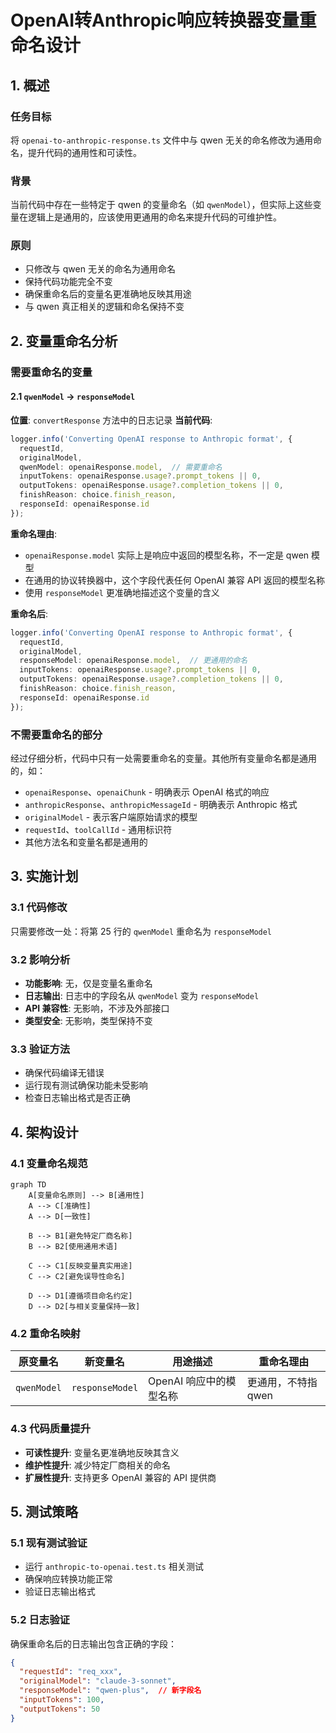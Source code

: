 # OpenAI转Anthropic响应转换器变量重命名设计

## 1. 概述

### 任务目标
将 `openai-to-anthropic-response.ts` 文件中与 qwen 无关的命名修改为通用命名，提升代码的通用性和可读性。

### 背景
当前代码中存在一些特定于 qwen 的变量命名（如 `qwenModel`），但实际上这些变量在逻辑上是通用的，应该使用更通用的命名来提升代码的可维护性。

### 原则
- 只修改与 qwen 无关的命名为通用命名
- 保持代码功能完全不变
- 确保重命名后的变量名更准确地反映其用途
- 与 qwen 真正相关的逻辑和命名保持不变

## 2. 变量重命名分析

### 需要重命名的变量

#### 2.1 `qwenModel` → `responseModel`
**位置**: `convertResponse` 方法中的日志记录
**当前代码**:
```typescript
logger.info('Converting OpenAI response to Anthropic format', {
  requestId,
  originalModel,
  qwenModel: openaiResponse.model,  // 需要重命名
  inputTokens: openaiResponse.usage?.prompt_tokens || 0,
  outputTokens: openaiResponse.usage?.completion_tokens || 0,
  finishReason: choice.finish_reason,
  responseId: openaiResponse.id
});
```

**重命名理由**:
- `openaiResponse.model` 实际上是响应中返回的模型名称，不一定是 qwen 模型
- 在通用的协议转换器中，这个字段代表任何 OpenAI 兼容 API 返回的模型名称
- 使用 `responseModel` 更准确地描述这个变量的含义

**重命名后**:
```typescript
logger.info('Converting OpenAI response to Anthropic format', {
  requestId,
  originalModel,
  responseModel: openaiResponse.model,  // 更通用的命名
  inputTokens: openaiResponse.usage?.prompt_tokens || 0,
  outputTokens: openaiResponse.usage?.completion_tokens || 0,
  finishReason: choice.finish_reason,
  responseId: openaiResponse.id
});
```

### 不需要重命名的部分

经过仔细分析，代码中只有一处需要重命名的变量。其他所有变量命名都是通用的，如：
- `openaiResponse`、`openaiChunk` - 明确表示 OpenAI 格式的响应
- `anthropicResponse`、`anthropicMessageId` - 明确表示 Anthropic 格式
- `originalModel` - 表示客户端原始请求的模型
- `requestId`、`toolCallId` - 通用标识符
- 其他方法名和变量名都是通用的

## 3. 实施计划

### 3.1 代码修改
只需要修改一处：将第 25 行的 `qwenModel` 重命名为 `responseModel`

### 3.2 影响分析
- **功能影响**: 无，仅是变量名重命名
- **日志输出**: 日志中的字段名从 `qwenModel` 变为 `responseModel`
- **API 兼容性**: 无影响，不涉及外部接口
- **类型安全**: 无影响，类型保持不变

### 3.3 验证方法
- 确保代码编译无错误
- 运行现有测试确保功能未受影响
- 检查日志输出格式是否正确

## 4. 架构设计

### 4.1 变量命名规范
```mermaid
graph TD
    A[变量命名原则] --> B[通用性]
    A --> C[准确性]
    A --> D[一致性]
    
    B --> B1[避免特定厂商名称]
    B --> B2[使用通用术语]
    
    C --> C1[反映变量真实用途]
    C --> C2[避免误导性命名]
    
    D --> D1[遵循项目命名约定]
    D --> D2[与相关变量保持一致]
```

### 4.2 重命名映射
| 原变量名 | 新变量名 | 用途描述 | 重命名理由 |
|---------|----------|----------|-----------|
| `qwenModel` | `responseModel` | OpenAI 响应中的模型名称 | 更通用，不特指 qwen |

### 4.3 代码质量提升
- **可读性提升**: 变量名更准确地反映其含义
- **维护性提升**: 减少特定厂商相关的命名
- **扩展性提升**: 支持更多 OpenAI 兼容的 API 提供商

## 5. 测试策略

### 5.1 现有测试验证
- 运行 `anthropic-to-openai.test.ts` 相关测试
- 确保响应转换功能正常
- 验证日志输出格式

### 5.2 日志验证
确保重命名后的日志输出包含正确的字段：
```json
{
  "requestId": "req_xxx",
  "originalModel": "claude-3-sonnet",
  "responseModel": "qwen-plus",  // 新字段名
  "inputTokens": 100,
  "outputTokens": 50
}
```